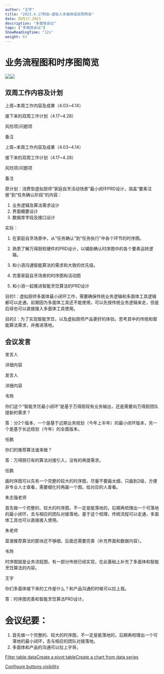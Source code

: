 ```yaml
---
author: "王宇"
title: "2023.4.17例会~虚拟人多面体组双周例会"
date: 四月17,2023
description: "多面体会议"
tags: ["多面体会议"]
ShowReadingTime: "12s"
weight: 63
---
```

业务流程图和时序图简览
===========

![](/download/thumbnails/97908910/%E4%B8%87%E5%BE%97%E5%8E%A8%E8%87%AA%E7%83%B9%E4%B8%9A%E5%8A%A1%E6%A8%A1%E5%9E%8B.png?version=1&modificationDate=1681693795973&api=v2)![](/download/thumbnails/97908910/%E8%AF%AD%E9%9F%B3%E6%9F%A5%E6%89%BE%E7%83%B9%E9%A5%AA%E6%96%B9%E6%A1%88.png?version=1&modificationDate=1681693796202&api=v2)

双周工作内容及计划
---------

上周~本周工作内容及成果（4.03~4.14）

接下来的双周工作计划（4.17~4.28）

风险项/问题项

备注

上周~本周工作内容及成果（4.03~4.14）

接下来的双周工作计划（4.17~4.28）

风险项/问题项

备注

原计划：消费型虚拟厨师“家庭自烹活动场景”最小闭环PRD设计，涵盖“要素注册”到“任务确认阶段”的内容：

1.  业务逻辑及算法需求设计
2.  界面概要设计
3.  数据库字段及接口设计

实际：

1.  在家庭自烹场景中，从“任务确认”到“任务执行”中各个环节的时序图。
2.  熟悉了解万得厨软硬件的PRD设计，以辅助确认时序图中的各个要素运转逻辑。
3.  和小涵沟通智能算法的需求和大致的优先级。

  

1.  完善家庭自烹场景的时序图和活动图
2.  和小涵一起推进智能烹饪算法的PRD设计

  

目的1：虚拟厨师多面体最小闭环工作，需要确保传统业务逻辑和多面体工具逻辑都可以走通，前期因为多面体工具还不能使用，可以先按传统业务逻辑来走，但是后续也可以直接接入多面体工具使用。

目的2：为了实现智能烹饪，以及虚拟厨师产品更好的体验。思考其中的传统和智能算法需求，并推进落地。

会议发言
----

发言人

详细内容

发言人

详细内容

韦玲

你们这个“智能烹饪最小闭环”是基于万得厨现有业务输出，还是需要向万得厨团队提新的需求？

答：分2个版本，一个是基于近期业务规划（今年上半年）的最小闭环版本，另一个是基于长远规划（今年）的全面版本。

任鹏

你们的推荐算法谁来做？

答：万得厨已有的算法对接引入，没有的再提需求。

任鹏

画时序图可以先有一个完整的较大的时序图，尽量不要画太细，只画到2级，方便非专业人士查看，需要细化时再画一个图，给对应的人查看。

朱志强老师

首先做一个完整的、较大的时序图，不一定是能落地的，后期再梳理出一个可落地的最小闭环，去与相应的团队对接落地。基于这个梳理，传统流程可以走通，多面体工具也可以直接接入使用。

朱老师

菜谱推荐算法的那块还不够细，后面还需要完善（补充界面和数据内容）。

韦玲

时序图就是业务流程图，有一部分传统已经实现，在此基础上补充了多面体和智能烹饪算法的内容。

王宇

你们多面体接下来的工作是什么？和产品沟通的时候可以拉上我。

答：时序图完善和智能烹饪算法PRD设计。

会议纪要：
=====

1.  首先做一个完整的、较大的时序图，不一定是能落地的，后期再梳理出一个可落地的最小闭环，去与相应的团队对接落地。
2.  多面体和产品的沟通可以拉上宇哥。

[Filter table data](#)[Create a pivot table](#)[Create a chart from data series](#)

[Configure buttons visibility](/users/tfac-settings.action)